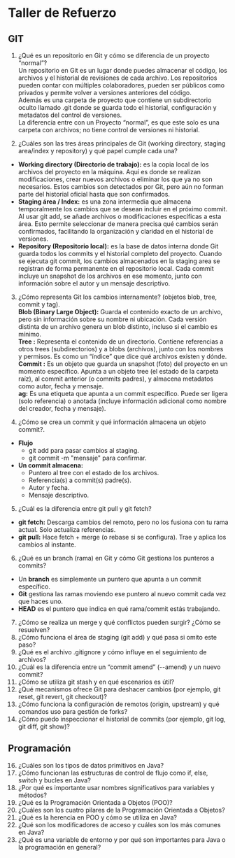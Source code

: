 # Taller de Refuerzo 
## GIT

1. ¿Qué es un repositorio en Git y cómo se diferencia de un proyecto “normal”?  
Un repositorio en Git es un lugar donde puedes almacenar el código, los archivos y el historial de revisiones de cada archivo. Los repositorios pueden contar con múltiples colaboradores, pueden ser públicos como privados y permite volver a versiones anteriores del código.  
Además es una carpeta de proyecto que contiene un subdirectorio oculto llamado .git donde se guarda todo el historial, configuración y metadatos del control de versiones.  
La diferencia entre con un Proyecto “normal”, es que este solo es una carpeta con archivos; no tiene control de versiones ni historial.

2. ¿Cuáles son las tres áreas principales de Git (working directory, staging area/index y repository) y qué papel cumple cada una?  
- **Working directory (Directorio de trabajo):** es la copia local de los archivos del proyecto en la máquina. Aquí es donde se realizan modificaciones, crear nuevos archivos o eliminar los que ya no son necesarios. Estos cambios son detectados por Git, pero aún no forman parte del historial oficial hasta que son confirmados.  
- **Staging área / Index:** es una zona intermedia que almacena temporalmente los cambios que se desean incluir en el próximo commit. Al usar git add, se añade archivos o modificaciones específicas a esta área. Esto permite seleccionar de manera precisa qué cambios serán confirmados, facilitando la organización y claridad en el historial de versiones.  
- **Repository (Repositorio local):** es la base de datos interna donde Git guarda todos los commits y el historial completo del proyecto. Cuando se ejecuta git commit, los cambios almacenados en la staging area se registran de forma permanente en el repositorio local. Cada commit incluye un snapshot de los archivos en ese momento, junto con información sobre el autor y un mensaje descriptivo.  

3. ¿Cómo representa Git los cambios internamente? (objetos blob, tree, commit y tag).  
**Blob (Binary Large Object):**  Guarda el contenido exacto de un archivo, pero sin información sobre su nombre ni ubicación. Cada versión distinta de un archivo genera un blob distinto, incluso si el cambio es mínimo.  
**Tree :**  Representa el contenido de un directorio. Contiene referencias a otros trees (subdirectorios) y a blobs (archivos), junto con los nombres y permisos. Es como un “índice” que dice qué archivos existen y dónde.  
**Commit :** Es un objeto que guarda un snapshot (foto) del proyecto en un momento específico. Apunta a un objeto tree (el estado de la carpeta raíz), al commit anterior (o commits padres), y almacena metadatos como autor, fecha y mensaje.  
**ag:** Es una etiqueta que apunta a un commit específico. Puede ser ligera (solo referencia) o anotada (incluye información adicional como nombre del creador, fecha y mensaje).  

4. ¿Cómo se crea un commit y qué información almacena un objeto commit?.  
- **Flujo**
    - git add para pasar cambios al staging.  
    - git commit -m "mensaje" para confirmar.  
- **Un commit almacena:**  
    - Puntero al tree con el estado de los archivos.  
    - Referencia(s) a commit(s) padre(s).  
    - Autor y fecha.  
    - Mensaje descriptivo.

5. ¿Cuál es la diferencia entre git pull y git fetch?  
- **git fetch:** Descarga cambios del remoto, pero no los fusiona con tu rama actual. Solo actualiza referencias.  
- **git pull:** Hace fetch + merge (o rebase si se configura). Trae y aplica los cambios al instante.
6. ¿Qué es un branch (rama) en Git y cómo Git gestiona los punteros a commits?  
- Un **branch** es simplemente un puntero que apunta a un commit específico.  
- **Git** gestiona las ramas moviendo ese puntero al nuevo commit cada vez que haces uno.  
- **HEAD** es el puntero que indica en qué rama/commit estás trabajando.

7. ¿Cómo se realiza un merge y qué conflictos pueden surgir? ¿Cómo se resuelven?
8. ¿Cómo funciona el área de staging (git add) y qué pasa si omito este paso?
9. ¿Qué es el archivo .gitignore y cómo influye en el seguimiento de archivos?
10. ¿Cuál es la diferencia entre un “commit amend” (--amend) y un nuevo commit?
11. ¿Cómo se utiliza git stash y en qué escenarios es útil?
12. ¿Qué mecanismos ofrece Git para deshacer cambios (por ejemplo, git reset, git revert, git checkout)?
13. ¿Cómo funciona la configuración de remotos (origin, upstream) y qué comandos uso para gestión de forks?
14. ¿Cómo puedo inspeccionar el historial de commits (por ejemplo, git log, git diff, git show)?

## Programación

16. ¿Cuáles son los tipos de datos primitivos en Java?
17. ¿Cómo funcionan las estructuras de control de flujo como if, else, switch y bucles en Java?
18. ¿Por qué es importante usar nombres significativos para variables y métodos?
19. ¿Qué es la Programación Orientada a Objetos (POO)?
20. ¿Cuáles son los cuatro pilares de la Programación Orientada a Objetos?
21. ¿Qué es la herencia en POO y cómo se utiliza en Java?
22. ¿Qué son los modificadores de acceso y cuáles son los más comunes en Java?
23. ¿Qué es una variable de entorno y por qué son importantes para Java o la programación en general?


